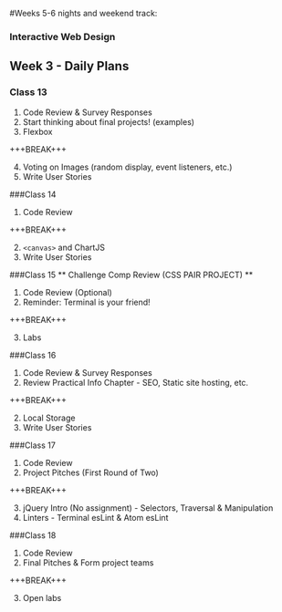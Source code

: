 #Weeks 5-6 nights and weekend track:
### Interactive Web Design

## Week 3 - Daily Plans
### Class 13
1. Code Review & Survey Responses
2. Start thinking about final projects! (examples)
3. Flexbox

+++BREAK+++

4. Voting on Images (random display, event listeners, etc.)
5. Write User Stories

###Class 14
1. Code Review

+++BREAK+++

2. `<canvas>` and ChartJS
3. Write User Stories

###Class 15
** Challenge Comp Review (CSS PAIR PROJECT) **
1. Code Review (Optional)
2. Reminder: Terminal is your friend!

+++BREAK+++

3. Labs

###Class 16
1. Code Review & Survey Responses
2. Review Practical Info Chapter - SEO, Static site hosting, etc.

+++BREAK+++

2. Local Storage
3. Write User Stories

###Class 17
1. Code Review
2. Project Pitches (First Round of Two)

+++BREAK+++

3. jQuery Intro (No assignment) - Selectors, Traversal & Manipulation
3. Linters - Terminal esLint & Atom esLint

###Class 18
1. Code Review
2. Final Pitches & Form project teams

+++BREAK+++

3. Open labs
